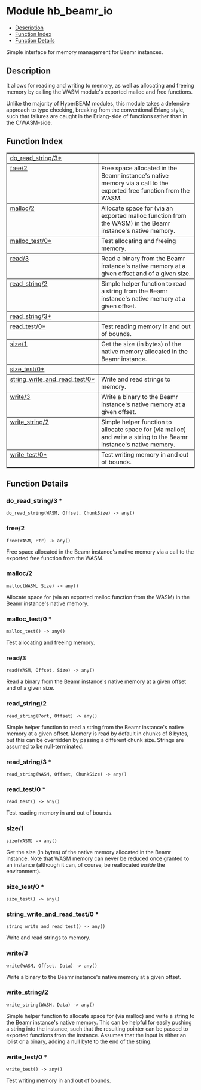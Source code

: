 

# Module hb_beamr_io
* [Description](#description)
* [Function Index](#index)
* [Function Details](#functions)

Simple interface for memory management for Beamr instances.

<a name="description"></a>

## Description

It allows for reading and writing to memory, as well as allocating and
freeing memory by calling the WASM module's exported malloc and free
functions.

Unlike the majority of HyperBEAM modules, this module takes a defensive
approach to type checking, breaking from the conventional Erlang style,
such that failures are caught in the Erlang-side of functions rather than
in the C/WASM-side.<a name="index"></a>

## Function Index


<table width="100%" border="1" cellspacing="0" cellpadding="2" summary="function index"><tr><td valign="top"><a href="#do_read_string-3">do_read_string/3*</a></td><td></td></tr><tr><td valign="top"><a href="#free-2">free/2</a></td><td>Free space allocated in the Beamr instance's native memory via a
call to the exported free function from the WASM.</td></tr><tr><td valign="top"><a href="#malloc-2">malloc/2</a></td><td>Allocate space for (via an exported malloc function from the WASM) in
the Beamr instance's native memory.</td></tr><tr><td valign="top"><a href="#malloc_test-0">malloc_test/0*</a></td><td>Test allocating and freeing memory.</td></tr><tr><td valign="top"><a href="#read-3">read/3</a></td><td>Read a binary from the Beamr instance's native memory at a given offset
and of a given size.</td></tr><tr><td valign="top"><a href="#read_string-2">read_string/2</a></td><td>Simple helper function to read a string from the Beamr instance's native
memory at a given offset.</td></tr><tr><td valign="top"><a href="#read_string-3">read_string/3*</a></td><td></td></tr><tr><td valign="top"><a href="#read_test-0">read_test/0*</a></td><td>Test reading memory in and out of bounds.</td></tr><tr><td valign="top"><a href="#size-1">size/1</a></td><td>Get the size (in bytes) of the native memory allocated in the Beamr
instance.</td></tr><tr><td valign="top"><a href="#size_test-0">size_test/0*</a></td><td></td></tr><tr><td valign="top"><a href="#string_write_and_read_test-0">string_write_and_read_test/0*</a></td><td>Write and read strings to memory.</td></tr><tr><td valign="top"><a href="#write-3">write/3</a></td><td>Write a binary to the Beamr instance's native memory at a given offset.</td></tr><tr><td valign="top"><a href="#write_string-2">write_string/2</a></td><td>Simple helper function to allocate space for (via malloc) and write a
string to the Beamr instance's native memory.</td></tr><tr><td valign="top"><a href="#write_test-0">write_test/0*</a></td><td>Test writing memory in and out of bounds.</td></tr></table>


<a name="functions"></a>

## Function Details

<a name="do_read_string-3"></a>

### do_read_string/3 *

`do_read_string(WASM, Offset, ChunkSize) -> any()`

<a name="free-2"></a>

### free/2

`free(WASM, Ptr) -> any()`

Free space allocated in the Beamr instance's native memory via a
call to the exported free function from the WASM.

<a name="malloc-2"></a>

### malloc/2

`malloc(WASM, Size) -> any()`

Allocate space for (via an exported malloc function from the WASM) in
the Beamr instance's native memory.

<a name="malloc_test-0"></a>

### malloc_test/0 *

`malloc_test() -> any()`

Test allocating and freeing memory.

<a name="read-3"></a>

### read/3

`read(WASM, Offset, Size) -> any()`

Read a binary from the Beamr instance's native memory at a given offset
and of a given size.

<a name="read_string-2"></a>

### read_string/2

`read_string(Port, Offset) -> any()`

Simple helper function to read a string from the Beamr instance's native
memory at a given offset. Memory is read by default in chunks of 8 bytes,
but this can be overridden by passing a different chunk size. Strings are
assumed to be null-terminated.

<a name="read_string-3"></a>

### read_string/3 *

`read_string(WASM, Offset, ChunkSize) -> any()`

<a name="read_test-0"></a>

### read_test/0 *

`read_test() -> any()`

Test reading memory in and out of bounds.

<a name="size-1"></a>

### size/1

`size(WASM) -> any()`

Get the size (in bytes) of the native memory allocated in the Beamr
instance. Note that WASM memory can never be reduced once granted to an
instance (although it can, of course, be reallocated _inside_ the
environment).

<a name="size_test-0"></a>

### size_test/0 *

`size_test() -> any()`

<a name="string_write_and_read_test-0"></a>

### string_write_and_read_test/0 *

`string_write_and_read_test() -> any()`

Write and read strings to memory.

<a name="write-3"></a>

### write/3

`write(WASM, Offset, Data) -> any()`

Write a binary to the Beamr instance's native memory at a given offset.

<a name="write_string-2"></a>

### write_string/2

`write_string(WASM, Data) -> any()`

Simple helper function to allocate space for (via malloc) and write a
string to the Beamr instance's native memory. This can be helpful for easily
pushing a string into the instance, such that the resulting pointer can be
passed to exported functions from the instance.
Assumes that the input is either an iolist or a binary, adding a null byte
to the end of the string.

<a name="write_test-0"></a>

### write_test/0 *

`write_test() -> any()`

Test writing memory in and out of bounds.

